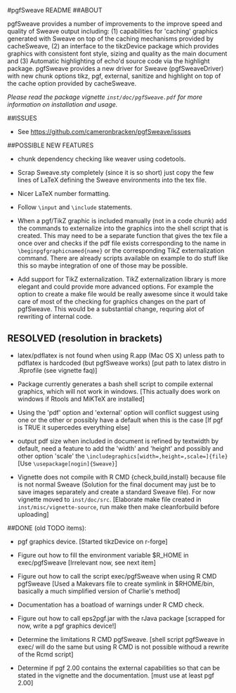#pgfSweave README
##ABOUT

pgfSweave provides a number of improvements to the improve 
speed and quality of Sweave output including: (1) capabilities for 
'caching' graphics generated with Sweave on top of the caching 
mechanisms provided by cacheSweave, (2) an interface to the tikzDevice 
package which provides graphics with consistent font style, sizing 
and quality as the main document and (3) Automatic highlighting of 
echo'd source code via the highlight package. pgfSweave provides a new 
driver for Sweave (pgfSweaveDriver) with new chunk options tikz, pgf, 
external, sanitize and highlight on top of the cache option provided by 
cacheSweave.

_Please read the package vignette `inst/doc/pgfSweave.pdf` for more information on installation and usage._


##ISSUES
* See https://github.com/cameronbracken/pgfSweave/issues


##POSSIBLE NEW FEATURES

* chunk dependency checking like weaver using codetools. 

* Scrap Sweave.sty completely (since it is so short) just copy the few 
  lines of LaTeX defining the Sweave environments into the tex file. 
 
* Nicer LaTeX number formatting.

* Follow `\input` and `\include` statements. 
 
* When a pgf/TikZ graphic is included manually (not in a code chunk) add 
  the commands to externalize into the graphics into the shell script that 
  is created. This may need to be a separate function that gives the tex 
  file a once over and checks if the pdf file exists corresponding to the 
  name in `\beginpgfgraphicnamed{name}` or the corresponding TikZ 
  externalization command. There are already scripts available on example 
  to do stuff like this so maybe integration of one of those may be 
  possible. 
 
* Add support for TikZ externalization.  TikZ externalization library is
  more elegant and could provide more advanced options.  For example the 
  option to create a make file would be really awesome since it would take 
  care of most of the checking for graphics changes on the part of 
  pgfSweave.  This would be a substantial change, requring alot of 
  rewriting of internal code. 


## RESOLVED (resolution in brackets)
* latex/pdflatex is not found when using R.app (Mac OS X) unless path to 
  pdflatex is hardcoded (but pgfSweave <file> works)
  [put path to latex distro in .Rprofile (see vignette faq)]
 
* Package currently generates a bash shell script to compile external 
  graphics, which will not work in windows.
  [This actually does work on windows if Rtools and MiKTeX are installed]
 
* Using the 'pdf' option and 'external' option will conflict suggest using 
  one or the other or possibly have a default when this is the case
  [If pgf is TRUE it supercedes everything else]
 
* output pdf size when included in document is refined by textwidth by 
  default, need a feature to add the 'width' and 'height' and possibly and 
  other option 'scale' the `\includegraphics[width=,height=,scale=]{file}`
  [Use `\usepackage[nogin]{Sweave}`]
 
* Vignette does not compile with R CMD {check,build,install} because file 
  is not normal Sweave (Solution for the final document may just be to 
  save images separately and create a standard Sweave file). For now 
  vignette moved to `inst/doc/src`.
  [Elaborate make file created in `inst/misc/vignette-source`, run make then 
  make cleanforbuild before uploading]


##DONE (old TODO items):

* pgf graphics device.
  [Started tikzDevice on r-forge]

* Figure out how to fill the environment variable $R_HOME in 
  exec/pgfSweave
  [Irrelevant now, see next item]

* Figure out how to call the script exec/pgfSweave when using R CMD 
  pgfSweave
  [Used a Makevars file to create symlink in $RHOME/bin, basically 
  a much simplified version of Charlie's method]
 
* Documentation has a boatload of warnings under R CMD check.

* Figure out how to call eps2pgf.jar with the rJava package 
  [scrapped for now, write a pgf graphics device!]
 
* Determine the limitations R CMD pgfSweave.
  [shell script pgfSweave in exec/ will do the same but using R CMD is not 
  possible withoud a rewrite of the Rcmd script]
 
* Determine if pgf 2.00 contains the external capabilities so that can be 
  stated in the vignette and the documentation.
  [must use at least pgf 2.00]
